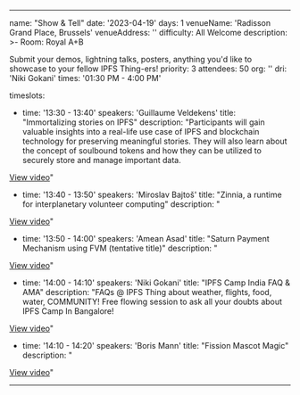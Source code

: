 ---

name: "Show & Tell"
date: '2023-04-19'
days: 1
venueName: 'Radisson Grand Place, Brussels'
venueAddress: ''
difficulty: All Welcome
description: >-
  Room: Royal A+B
  
  Submit your demos, lightning talks, posters, anything you'd like to showcase to your fellow IPFS Thing-ers!
priority: 3
attendees: 50
org: ''
dri: 'Niki Gokani'
times: '01:30 PM - 4:00 PM'

timeslots:
  - time: '13:30 - 13:40'
    speakers: 'Guillaume Veldekens'
    title: "Immortalizing stories on IPFS"
    description: "Participants will gain valuable insights into a real-life use case of IPFS and blockchain technology for preserving meaningful stories. They will also learn about the concept of soulbound tokens and how they can be utilized to securely store and manage important data.

<a href="https://youtu.be/JCp1c7KzfW8">View video</a>"

  - time: '13:40 - 13:50'
    speakers: 'Miroslav  Bajtoš'
    title: "Zinnia, a runtime for interplanetary volunteer computing"
    description: "

<a href="https://www.youtube.com/watch?v=bD1b_r53RA0">View video</a>"

  - time: '13:50 - 14:00'
    speakers: 'Amean Asad'
    title: "Saturn Payment Mechanism using FVM (tentative title)"
    description: "

<a href="https://www.youtube.com/watch?v=tKi-cbOlHXM">View video</a>"

  - time: '14:00 - 14:10'
    speakers: 'Niki Gokani'
    title: "IPFS Camp India FAQ & AMA"
    description: "FAQs @ IPFS Thing about weather, flights, food, water, COMMUNITY! Free flowing session to ask all your doubts about IPFS Camp In Bangalore!

<a href="https://www.youtube.com/watch?v=JK1E6--sdbA">View video</a>"

  - time: '14:10 - 14:20'
    speakers: 'Boris Mann'
    title: "Fission Mascot Magic"
    description: "

<a href="https://www.youtube.com/watch?v=jDCK6xldrlk">View video</a>"

---